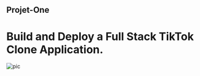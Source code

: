 ## Projet-One

# Build and Deploy a Full Stack TikTok Clone Application.
![pic](https://user-images.githubusercontent.com/74714313/192514029-10502380-e35b-42ae-9e41-554f9b38eabf.png)
